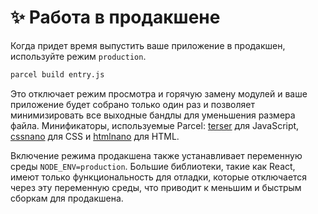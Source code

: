 # ✨ Работа в продакшене

Когда придет время выпустить ваше приложение в продакшен, используйте режим `production`.

```bash
parcel build entry.js
```

Это отключает режим просмотра и горячую замену модулей и ваше приложение будет собрано только один раз и позволяет минимизировать все выходные бандлы для уменьшения размера файла. Минификаторы, используемые Parcel: [terser](https://github.com/fabiosantoscode/terser) для JavaScript, [cssnano](http://cssnano.co) для CSS и [htmlnano](https://github.com/posthtml/htmlnano) для HTML.

Включение режима продакшена также устанавливает переменную среды `NODE_ENV=production`. Большие библиотеки, такие как React, имеют только функциональность для отладки, которые отключается через эту переменную среды, что приводит к меньшим и быстрым сборкам для продакшена.

